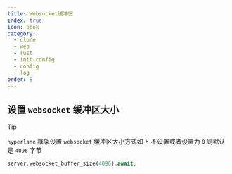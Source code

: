```yaml
---
title: Websocket缓冲区
index: true
icon: book
category:
  - clone
  - web
  - rust
  - init-config
  - config
  - log
order: 8
---
```


<Share colorful />

## 设置 `websocket` 缓冲区大小

> [!tip]
>
> `hyperlane` 框架设置 `websocket` 缓冲区大小方式如下
> 不设置或者设置为 `0` 则默认是 `4096` 字节

```rust
server.websocket_buffer_size(4096).await;
```
